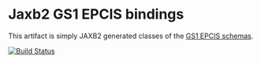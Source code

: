 Jaxb2 GS1 EPCIS bindings
==================================

This artifact is simply JAXB2 generated classes of the [GS1 EPCIS schemas](https://www.gs1.org/standards/epcis/artifacts/1-2).

[![Build Status](https://travis-ci.org/ethlo/jaxb2-epcis.png)](https://travis-ci.org/ethlo/jaxb2-epcis)


